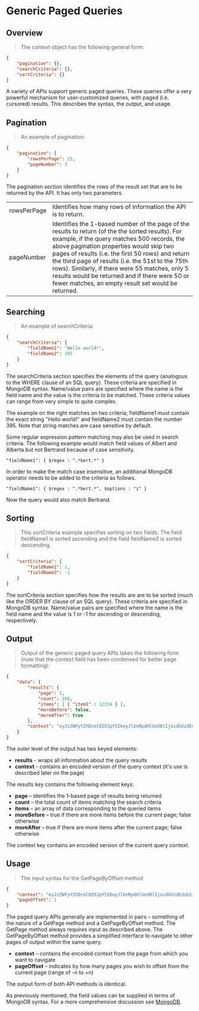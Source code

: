 # Generic Paged Queries
## Overview
> The context object has the following general form:

```json
{
    "pagination": {},
    "searchCriteria": {},
    "sortCriteria": {}
}
```

A variety of APIs support generic paged queries.  These queries offer a very powerful mechanism for user-customized queries, with paged (i.e. cursored) results.  This describes the syntax, the output, and usage.


## Pagination

> An example of pagination:

```json
{
    "pagination": {
        "rowsPerPage": 25,
        "pageNumber": 3
    }
}
```

The pagination section identifies the rows of the result set that are to be returned by the API.  It has only two parameters.

| | |
| --- | --- |
| rowsPerPage | Identifies how many rows of information the API is to return. |
| pageNumber | Identifies the 1-based number of the page of the results to return (of the the sorted results).  For example, if the query matches 500 records, the above pagination properties would skip two pages of results (i.e. the first 50 rows) and return the third page of results (i.e. the 51st to the 75th rows).  Similarly, if there were 55 matches, only 5 results would be returned and if there were 50 or fewer matches, an empty result set would be returned. |


## Searching

> An example of searchCriteria:

```json
{
    "searchCriteria": {
        "fieldName1": "Hello world!",
        "fieldName2": 395
    }
}
```

The searchCriteria section specifies the elements of the query (analogous to the WHERE clause of an SQL query).  These criteria are specified in MongoDB syntax. Name/value pairs are specified where the name is the field name and the value is the criteria to be matched.  These criteria values can range from very simple to quite complex.

The example on the right matches on two criteria; fieldName1 must contain the exact string "Hello world!" and fieldName2 must contain the number 395.  Note that string matches are case sensitive by default.

Some regular expression pattern matching may also be used in search criteria.  The following example would match field values of Albert and Alberta but not Bertrand because of case sensitivity.

`"fieldName1": { $regex : ".*bert.*" }`

In order to make the match case insensitive, an additional MongoDB operator needs to be added to the criteria as follows.

`"fieldName1": { $regex : ".*bert.*", $options : "i" }`

Now the query would also match Bertrand.

## Sorting

> This sortCriteria example specifies sorting on two fields. The field fieldName1 is sorted ascending and the field fieldName2 is sorted descending.

```json
{
    "sortCriteria": {
        "fieldName1": 1,
        "fieldName2": -1
    }
}
```

The sortCriteria section specifies how the results are are to be sorted (much like the ORDER BY clause of an SQL query).   These criteria are specified in MongoDB syntax.  Name/value pairs are specified where the name is the field name and the value is 1 or -1 for ascending or descending, respectively.

## Output

> Output of the generic paged query APIs takes the following form (note that the context field has been condensed for better page formatting):

```json
{
    "data": {
        "results": {
            "page": 1,
            "count": 200,
            "items": [ { "item1" : 12334 } ],
            "moreBefore": false,
            "moreAfter": true
        },
        "context": "eyJzZWFyY2hDcml0ZXJpYSI6eyJlbnRpdHlUeXBlIjoidGVzdEdsb2Jh..."
    }
}
```

The outer level of the output has two keyed elements:

- **results** - wraps all information about the query results
- **context** - contains an encoded version of the query context (it's use is described later on the page)

The results key contains the following element keys:

- **page** – identifies the 1-based page of results being returned
- **count** – the total count of items matching the search criteria
- **items** – an array of data corresponding to the queried items
- **moreBefore** – true if there are more items before the current page; false otherwise
- **moreAfter** – true if there are more items after the current page; false otherwise

The context key contains an encoded version of the current query context.

## Usage

>  The input syntax for the GetPageByOffset method

```json
{
    "context": "eyJzZWFyY2hDcml0ZXJpYSI6eyJlbnRpdHlUeXBlIjoidGVzdEdsb2Jh...",
    "pageOffset": 1
}
```

The paged query APIs generally are implemented in pairs – something of the nature of a GetPage method and a GetPageByOffset method.  The GetPage method always requires input as described above.  The GetPageByOffset method provides a simplified interface to navigate to other pages of output within the same query.

- **context** – contains the encoded context from the page from which you want to navigate
- **pageOffset** – indicates by how many pages you wish to offset from the current page (range of -n to +n)

The output form of both API methods is identical.

As previously mentioned, the field values can be supplied in terms of MongoDB syntax.  For a more comprehensive discussion see <a href="http://docs.mongodb.org/manual/reference/operator/query/" target="_blank">MongoDB</a>.

